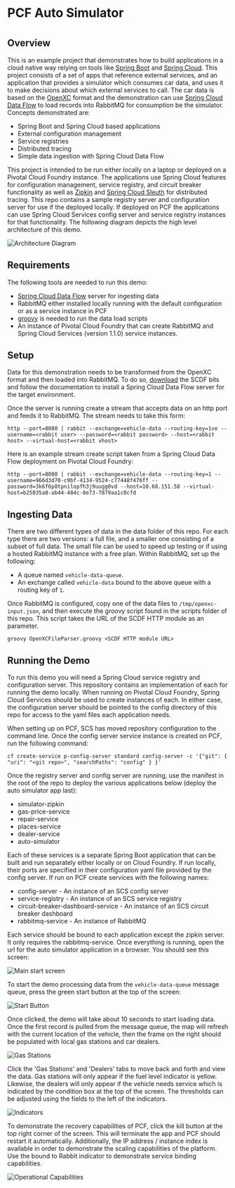 # PCF Auto Simulator
# 
## Overview
This is an example project that demonstrates how to build applications in a cloud native way relying on tools like [Spring Boot](http://projects.spring.io/spring-boot/) and [Spring Cloud](http://projects.spring.io/spring-cloud/).  This project consists of a set of apps that reference external services, and an application that provides a simulator which consumes car data, and uses it to make decisions about which external services to call.  The car data is based on the [OpenXC](http://openxcplatform.com/) format and the demonstration can use [Spring Cloud Data Flow](http://cloud.spring.io/spring-cloud-dataflow/) to load records into RabbitMQ for consumption be the simulator.  Concepts demonstrated are:

* Spring Boot and Spring Cloud based applications
* External configuration management
* Service registries
* Distributed tracing
* Simple data ingestion with Spring Cloud Data Flow

This project is intended to be run either locally on a laptop or deployed on a Pivotal Cloud Foundry instance.  The applications use Spring Cloud features for configuration management, service registry, and circuit breaker functionality as well as [Zipkin](https://github.com/openzipkin/zipkin) and [Spring Cloud Sleuth](http://cloud.spring.io/spring-cloud-sleuth/) for distributed tracing.  This repo contains a sample registry server and configuration server for use if the deployed locally.  If deployed on PCF the applications can use Spring Cloud Services config server and service registry instances for that functionality.  The following diagram depicts the high level architecture of this demo.

![Architecture Diagram](/documentation/diagram.png)

## Requirements
The following tools are needed to run this demo:
* [Spring Cloud Data Flow](http://cloud.spring.io/spring-cloud-dataflow/) server for ingesting data
* RabbitMQ either installed locally running with the default configuration or as a service instance in PCF
* [groovy](http://www.groovy-lang.org/) is needed to run the data load scripts 
* An instance of Pivotal Cloud Foundry that can create RabbitMQ and Spring Cloud Services (version 1.1.0) service instances.

## Setup
Data for this demonstration needs to be transformed from the OpenXC format and then loaded into RabbitMQ.  To do so, [download](https://cloud.spring.io/spring-cloud-dataflow/) the SCDF bits and follow the documentation to install a Spring Cloud Data Flow server for the target environment.

Once the server is running create a stream that accepts data on an http port and feeds it to RabbitMQ.  The stream needs to take this form:

```
http --port=8080 | rabbit --exchange=vehicle-data --routing-key=1ve --username=<rabbit user> --password=<rabbit password> --host=<rabbit host> --virtual-host=<rabbit vhost>
```

Here is an example stream create script taken from a Spring Cloud Data Flow deployment on Pivotal Cloud Foundry:

```
http --port=8080 | rabbit --exchange=vehicle-data --routing-key=1 --username=966d3d70-c9bf-4134-9524-c77448f476ff --password=3k6f6p8tpnilopfh3j9uugg0vd --host=10.68.151.58 --virtual-host=b25035a8-ab44-484c-8e73-7879aa1c0cfd 
```

## Ingesting Data
There are two different types of data in the data folder of this repo.  For each type there are two versions:  a full file, and a smaller one consisting of a subset of full data.  The small file can be used to speed up testing or if using a hosted RabbitMQ instance with a free plan.  Within RabbitMQ, set up the following: 

* A queue named ```vehicle-data-queue```.
* An exchange called ```vehicle-data``` bound to the above queue with a routing key of ```1```.

Once RabbitMQ is configured, copy one of the data files to ```/tmp/openxc-input.json```, and then execute the groovy script found in the scripts folder of this repo.  This script takes the URL of the SCDF HTTP module as an parameter.

```
groovy OpenXCFileParser.groovy <SCDF HTTP module URL>
```

## Running the Demo
To run this demo you will need a Spring Cloud service registry and configuration server.  This repository contains an implementation of each for running the demo locally.  When running on Pivotal Cloud Foundry, Spring Cloud Services should be used to create instances of each.  In either case, the configuration server should be pointed to the config directory of this repo for access to the yaml files each application needs.  

When setting up on PCF, SCS has moved repository configuration to the command line.  Once the config server service instance is created on PCF, run the following command:

```
cf create-service p-config-server standard config-server -c '{"git": { "uri": "<git repo>", "searchPaths": "config" } }'
```

Once the registry server and config server are running, use the manifest in the root of the repo to deploy the various applications below (deploy the auto simulator app last):

* simulator-zipkin
* gas-price-service
* repair-service
* places-service
* dealer-service
* auto-simulator

Each of these services is a separate Spring Boot application that can be built and run separately either locally or on Cloud Foundry.  If run locally, their ports are specified in their configuration yaml file provided by the config server.  If run on PCF create services with the following names:

* config-server - An instance of an SCS config server
* service-registry - An instance of an SCS service registry
* circuit-breaker-dashboard-service - An instance of an SCS circuit breaker dashboard
* rabbitmq-service - An instance of RabbitMQ 

Each service should be bound to each application except the zipkin server.  It only requires the rabbitmq-service.  Once everything is running, open the url for the auto simulator application in a browser.  You should see this screen:

![Main start screen](/documentation/startup-page.png)

To start the demo processing data from the ```vehicle-data-queue``` message queue, press the green start button at the top of the screen:

![Start Button](/documentation/start-button.png)

Once clicked, the demo will take about 10 seconds to start loading data.  Once the first record is pulled from the message queue, the map will refresh with the current location of the vehicle, then the frame on the right should be populated with local gas stations and car dealers.  

![Gas Stations](/documentation/gas_stations.png)

Click the 'Gas Stations' and 'Dealers' tabs to move back and forth and view the data.  Gas stations will only appear if the fuel level indicator is yellow.  Likewise, the dealers will only appear if the vehicle needs service which is indicated by the condition box at the top of the screen.  The thresholds can be adjusted using the fields to the left of the indicators.

![Indicators](/documentation/indicators.png)

To demonstrate the recovery capabilities of PCF, click the kill button at the top right corner of the screen.  This will terminate the app and PCF should restart it automatically.  Additionally, the IP address / instance index is available in order to demonstrate the scaling capabilities of the platform.  Use the bound to Rabbit indicator to demonstrate service binding capabilities.

![Operational Capabilities](/documentation/kill_bind_scale.png)







